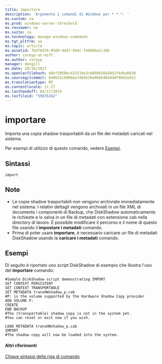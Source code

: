 ```yaml
---
title: importare
description: 'Argomento i comandi di Windows per * * *- '
ms.custom: na
ms.prod: windows-server-threshold
ms.reviewer: na
ms.suite: na
ms.technology: manage-windows-commands
ms.tgt_pltfrm: na
ms.topic: article
ms.assetid: 7bd78d76-0560-4d47-944c-fe960be2c10b
author: coreyp-at-msft
ms.author: coreyp
manager: dongill
ms.date: 10/16/2017
ms.openlocfilehash: ddef3958bc431519e3cb89b658a58d1f4dba6938
ms.sourcegitcommit: 0d0b32c8986ba7db9536e0b8648d4ddf9b03e452
ms.translationtype: MT
ms.contentlocale: it-IT
ms.lasthandoff: 04/17/2019
ms.locfileid: "59835262"
---
```

# <a name="import"></a>importare



Importa una copia shadow trasportabili da un file dei metadati caricati nel sistema.

Per esempi di utilizzo di questo comando, vedere [Esempi](#BKMK_examples).

## <a name="syntax"></a>Sintassi

```
import
```

## <a name="remarks"></a>Note

-   Le copie shadow trasportabili non vengono archiviate immediatamente nel sistema. I relativi dettagli vengono archiviati in un file XML di documento i componenti di Backup, che DiskShadow automaticamente le richieste e lo salva in un file di metadati con estensione cab nella directory di lavoro. È possibile modificare il percorso e il nome di questo file usando il **impostare i metadati** comando.
-   Prima di poter usare **importare**, è necessario caricare un file di metadati DiskShadow usando la **caricare i metadati** comando.

## <a name="BKMK_examples"></a>Esempi

Di seguito è riportato uno script DiskShadow di esempio che illustra l'uso del **importare** comando:
```
#Sample DiskShadow script demonstrating IMPORT
SET CONTEXT PERSISTENT
SET CONTEXT TRANSPORTABLE
SET METADATA transHWshadow_p.cab
#P: is the volume supported by the Hardware Shadow Copy provider
ADD VOLUME P:
CREATE
END BACKUP
#The (transportable) shadow copy is not in the system yet.
#You can reset or exit now if you wish.

LOAD METADATA transHWshadow_p.cab
IMPORT
#The shadow copy will now be loaded into the system.
```

#### <a name="additional-references"></a>Altri riferimenti

[Chiave sintassi della riga di comando](command-line-syntax-key.md)